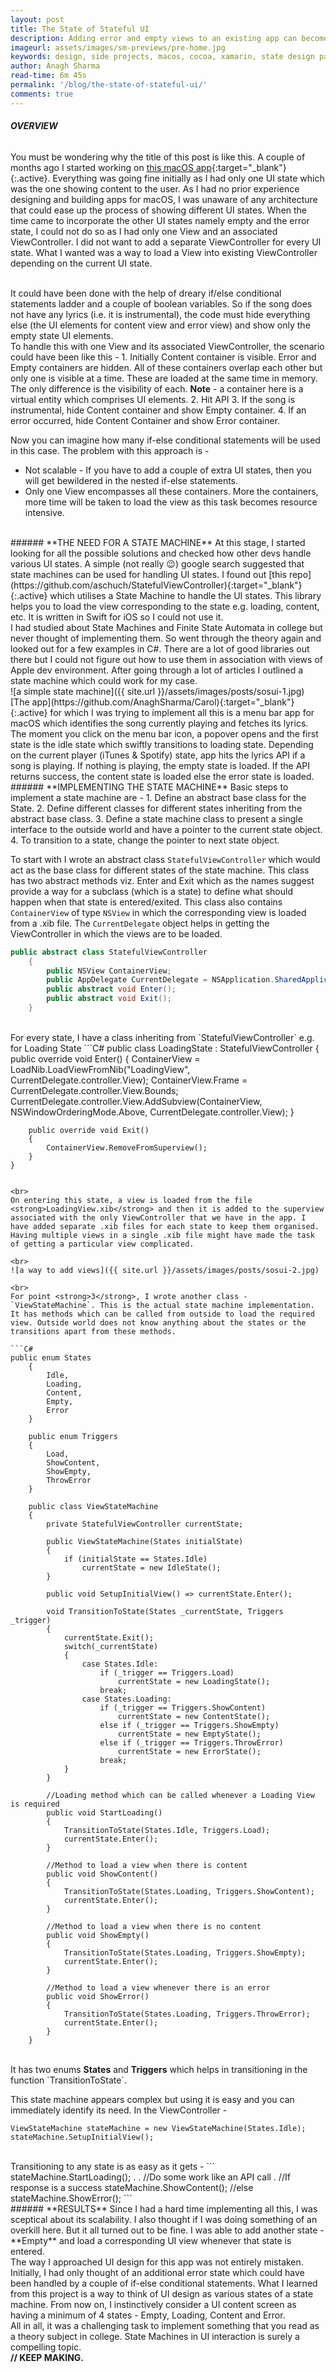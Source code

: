 ```yaml
---
layout: post
title: The State of Stateful UI
description: Adding error and empty views to an existing app can become complex. Considering UI as a set of states and state machines can easily help in having different views. How can you use State Machine to handle different UI states? Find out more in the article.
imageurl: assets/images/sm-previews/pre-home.jpg
keywords: design, side projects, macos, cocoa, xamarin, state design pattern, state machine, user interface
author: Anagh Sharma
read-time: 6m 45s
permalink: '/blog/the-state-of-stateful-ui/'
comments: true
---
```


###### **OVERVIEW**
You must be wondering why the title of this post is like this. A couple of months ago I started working on [this macOS app](https://github.com/AnaghSharma/Carol){:target="_blank"}{:.active}. Everything was going fine initially as I had only one UI state which was the one showing content to the user. As I had no prior experience designing and building apps for macOS, I was unaware of any architecture that could ease up the process of showing different UI states. When the time came to incorporate the other UI states namely empty and the error state, I could not do so as I had only one View and an associated ViewController. I did not want to add a separate ViewController for every UI state. What I wanted was a way to load a View into existing ViewController depending on the current UI state.

<br>
It could have been done with the help of dreary if/else conditional statements ladder and a couple of boolean variables. So if the song does not have any lyrics (i.e. it is instrumental), the code must hide everything else (the UI elements for content view and error view) and show only the empty state UI elements.

<br>
To handle this with one View and its associated ViewController, the scenario could have been like this - 
1. Initially Content container is visible. Error and Empty containers are hidden. All of these containers overlap each other but only one is visible at a time. These are loaded at the same time in memory. The only difference is the visibility of each.
<strong>Note</strong> - a container here is a virtual entity which comprises UI elements.
2. Hit API
3. If the song is instrumental, hide Content container and show Empty container.
4. If an error occurred, hide Content Container and show Error container.

Now you can imagine how many if-else conditional statements will be used in this case. The problem with this approach is -
* Not scalable - If you have to add a couple of extra UI states, then you will get bewildered in the nested if-else statements.
* Only one View encompasses all these containers. More the containers, more time will be taken to load the view as this task becomes resource intensive.

<br>
###### **THE NEED FOR A STATE MACHINE**
At this stage, I started looking for all the possible solutions and checked how other devs handle various UI states. A simple (not really 😉) google search suggested that state machines can be used for handling UI states. I found out [this repo](https://github.com/aschuch/StatefulViewController){:target="_blank"}{:.active} which utilises a State Machine to handle the UI states. This library helps you to load the view corresponding to the state e.g. loading, content, etc. It is written in Swift for iOS so I could not use it.

<br>
I had studied about State Machines and Finite State Automata in college but never thought of implementing them. So went through the theory again and looked out for a few examples in C#. There are a lot of good libraries out there but I could not figure out how to use them in association with views of Apple dev environment. After going through a lot of articles I outlined a state machine which could work for my case.

<br>
![a simple state machine]({{ site.url }}/assets/images/posts/sosui-1.jpg)

<br>
[The app](https://github.com/AnaghSharma/Carol){:target="_blank"}{:.active} for which I was trying to implement all this is a menu bar app for macOS which identifies the song currently playing and fetches its lyrics. The moment you click on the menu bar icon, a popover opens and the first state is the idle state which swiftly transitions to loading state. Depending on the current player (iTunes & Spotify) state, app hits the lyrics API if a song is playing. If nothing is playing, the empty state is loaded. If the API returns success, the content state is loaded else the error state is loaded.

<br>
###### **IMPLEMENTING THE STATE MACHINE**
Basic steps to implement a state machine are - 
1. Define an abstract base class for the State. 
2. Define different classes for different states inheriting from the abstract base class.
3. Define a state machine class to present a single interface to the outside world and have a pointer to the current state object.
4. To transition to a state, change the pointer to next state object.

To start with I wrote an abstract class `StatefulViewController` which would act as the base class for different states of the state machine. This class has two abstract methods viz. Enter and Exit which as the names suggest provide a way for a subclass (which is a state) to define what should happen when that state is entered/exited. This class also contains `ContainerView` of type `NSView` in which the corresponding view is loaded from a .xib file. The `CurrentDelegate` object helps in getting the ViewController in which the views are to be loaded.

```C#
public abstract class StatefulViewController
    {
        public NSView ContainerView;
        public AppDelegate CurrentDelegate = NSApplication.SharedApplication.Delegate as AppDelegate;
        public abstract void Enter();
        public abstract void Exit();
    }
```

<br>
For every state, I have a class inheriting from `StatefulViewController` e.g. for Loading State
```C#
public class LoadingState : StatefulViewController
    {
        public override void Enter()
        {
            ContainerView = LoadNib.LoadViewFromNib<LoadingView>("LoadingView", CurrentDelegate.controller.View);
            ContainerView.Frame = CurrentDelegate.controller.View.Bounds;
            CurrentDelegate.controller.View.AddSubview(ContainerView, NSWindowOrderingMode.Above, CurrentDelegate.controller.View);
        }

        public override void Exit()
        {
            ContainerView.RemoveFromSuperview();
        }
    }
```

<br>
On entering this state, a view is loaded from the file <strong>LoadingView.xib</strong> and then it is added to the superview associated with the only ViewController that we have in the app. I have added separate .xib files for each state to keep them organised. Having multiple views in a single .xib file might have made the task of getting a particular view complicated.

<br>
![a way to add views]({{ site.url }}/assets/images/posts/sosui-2.jpg)

<br>
For point <strong>3</strong>, I wrote another class - `ViewStateMachine`. This is the actual state machine implementation. It has methods which can be called from outside to load the required view. Outside world does not know anything about the states or the transitions apart from these methods.

```C#
public enum States
    {
        Idle,
        Loading,
        Content,
        Empty,
        Error
    }

    public enum Triggers
    {
        Load,
        ShowContent,
        ShowEmpty,
        ThrowError
    }

    public class ViewStateMachine
    {
        private StatefulViewController currentState;
        
        public ViewStateMachine(States initialState)
        {
            if (initialState == States.Idle)
                currentState = new IdleState();
        }

        public void SetupInitialView() => currentState.Enter();

        void TransitionToState(States _currentState, Triggers _trigger)
        {
            currentState.Exit();
            switch(_currentState)
            {
                case States.Idle:
                    if (_trigger == Triggers.Load)
                        currentState = new LoadingState();
                    break;
                case States.Loading:
                    if (_trigger == Triggers.ShowContent)
                        currentState = new ContentState();
                    else if (_trigger == Triggers.ShowEmpty)
                        currentState = new EmptyState();
                    else if (_trigger == Triggers.ThrowError)
                        currentState = new ErrorState();
                    break;
            }
        }
 
        //Loading method which can be called whenever a Loading View is required
        public void StartLoading()
        {
            TransitionToState(States.Idle, Triggers.Load);
            currentState.Enter();
        }

        //Method to load a view when there is content
        public void ShowContent()
        {
            TransitionToState(States.Loading, Triggers.ShowContent);
            currentState.Enter();
        }

        //Method to load a view when there is no content
        public void ShowEmpty()
        {
            TransitionToState(States.Loading, Triggers.ShowEmpty);
            currentState.Enter();
        }

        //Method to load a view whenever there is an error
        public void ShowError()
        {
            TransitionToState(States.Loading, Triggers.ThrowError);
            currentState.Enter();
        }
    }
```
<br>
It has two enums <strong>States</strong> and <strong>Triggers</strong> which helps in transitioning in the function `TransitionToState`.

This state machine appears complex but using it is easy and you can immediately identify its need. In the ViewController - 
```
ViewStateMachine stateMachine = new ViewStateMachine(States.Idle);
stateMachine.SetupInitialView();
```
<br>
Transitioning to any state is as easy as it gets - 
```
stateMachine.StartLoading();
.
.
//Do some work like an API call
.
//If response is a success
stateMachine.ShowContent();
//else
stateMachine.ShowError();
```

<br>
###### **RESULTS**
Since I had a hard time implementing all this, I was sceptical about its scalability. I also thought if I was doing something of an overkill here. But it all turned out to be fine. I was able to add another state - **Empty** and load a corresponding UI view whenever that state is entered. 

<br>
The way I approached UI design for this app was not entirely mistaken. Initially, I had only thought of an additional error state which could have been handled by a couple of if-else conditional statements. What I learned from this project is a way to think of UI design as various states of a state machine. From now on, I instinctively consider a UI content screen as having a minimum of 4 states - Empty, Loading, Content and Error.

<br>
All in all, it was a challenging task to implement something that you read as a theory subject in college. State Machines in UI interaction is surely a compelling topic.

<br>
<strong>// KEEP MAKING.<strong>